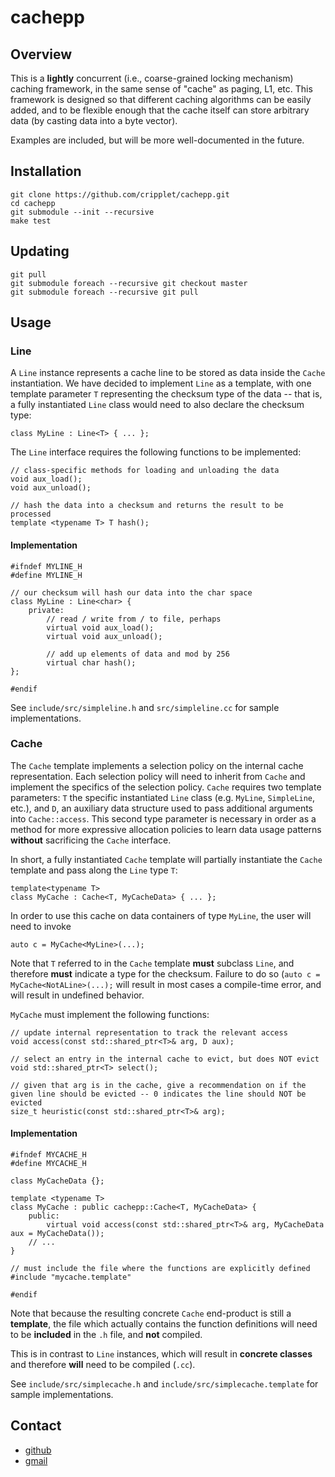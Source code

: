 cachepp
====

Overview
----

This is a **lightly** concurrent (i.e., coarse-grained locking mechanism) caching framework, in the same sense of "cache" as paging, L1, etc. This framework is designed 
so that different caching algorithms can be easily added, and to be flexible enough that the cache itself can store arbitrary data (by casting data into a byte vector).

Examples are included, but will be more well-documented in the future.

Installation
----

```
git clone https://github.com/cripplet/cachepp.git
cd cachepp
git submodule --init --recursive
make test
```

Updating
----

```
git pull
git submodule foreach --recursive git checkout master
git submodule foreach --recursive git pull
```

Usage
----

### Line

A `Line` instance represents a cache line to be stored as data inside the `Cache` instantiation. We have decided to implement `Line` as a template, with one template 
parameter `T` representing the checksum type of the data -- that is, a fully instantiated `Line` class would need to also declare the checksum type:

```
class MyLine : Line<T> { ... };
```

The `Line` interface requires the following functions to be implemented:

```
// class-specific methods for loading and unloading the data 
void aux_load();
void aux_unload();

// hash the data into a checksum and returns the result to be processed
template <typename T> T hash();
```

#### Implementation

```
#ifndef MYLINE_H
#define MYLINE_H

// our checksum will hash our data into the char space
class MyLine : Line<char> {
	private:
		// read / write from / to file, perhaps
		virtual void aux_load();
		virtual void aux_unload();

		// add up elements of data and mod by 256
		virtual char hash();
};

#endif
```

See `include/src/simpleline.h` and `src/simpleline.cc` for sample implementations.

### Cache

The `Cache` template implements a selection policy on the internal cache representation. Each selection policy will need to inherit from `Cache` and implement the 
specifics of the selection policy. `Cache` requires two template parameters: `T` the specific instantiated `Line` class (e.g. `MyLine`, `SimpleLine`, etc.), and `D`, an 
auxiliary data structure used to pass additional arguments into `Cache::access`. This second type parameter is necessary in order as a method for more expressive 
allocation policies to learn data usage patterns **without** sacrificing the `Cache` interface.

In short, a fully instantiated `Cache` template will partially instantiate the `Cache` template and pass along the `Line` type `T`:

```
template<typename T>
class MyCache : Cache<T, MyCacheData> { ... };
```

In order to use this cache on data containers of type `MyLine`, the user will need to invoke

```
auto c = MyCache<MyLine>(...);
```

Note that `T` referred to in the `Cache` template **must** subclass `Line`, and therefore **must** indicate a type for the checksum. Failure to do so (`auto c = 
MyCache<NotALine>(...);` will result in most cases a compile-time error, and will result in undefined behavior.

`MyCache` must implement the following functions:

```
// update internal representation to track the relevant access
void access(const std::shared_ptr<T>& arg, D aux);

// select an entry in the internal cache to evict, but does NOT evict
void std::shared_ptr<T> select();

// given that arg is in the cache, give a recommendation on if the given line should be evicted -- 0 indicates the line should NOT be evicted
size_t heuristic(const std::shared_ptr<T>& arg);
```

#### Implementation

```
#ifndef MYCACHE_H
#define MYCACHE_H

class MyCacheData {};

template <typename T>
class MyCache : public cachepp::Cache<T, MyCacheData> {
	public:
		virtual void access(const std::shared_ptr<T>& arg, MyCacheData aux = MyCacheData());
	// ...
}

// must include the file where the functions are explicitly defined
#include "mycache.template"

#endif
```

Note that because the resulting concrete `Cache` end-product is still a **template**, the file which actually contains the function definitions will need to be 
**included** in the `.h` file, and **not** compiled.

This is in contrast to `Line` instances, which will result in **concrete classes** and therefore **will** need to be compiled (`.cc`).

See `include/src/simplecache.h` and `include/src/simplecache.template` for sample implementations.

Contact
----

* [github](https://github.com/cripplet/cachepp.git)
* [gmail](mailto:minke.zhang@gmail.com)
